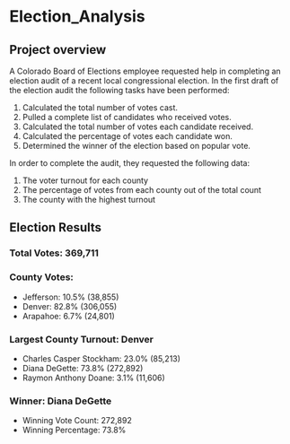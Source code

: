 # Election_Analysis
## Project overview 

A Colorado Board of Elections employee requested help in completing an election audit of a recent local congressional election. 
In the first draft of the election audit the following tasks have been performed:

1.	Calculated the total number of votes cast. 
2.	Pulled a complete list of candidates who received votes. 
3.	Calculated the total number of votes each candidate received. 
4.	Calculated the percentage of votes each candidate won. 
5.	Determined the winner of the election based on popular vote.

In order to complete the audit, they requested the following data:
1.	The voter turnout for each county
2.	The percentage of votes from each county out of the total count
3.	The county with the highest turnout


## Election Results

### Total Votes: 369,711

### County Votes:
-	Jefferson: 10.5% (38,855)
-	Denver: 82.8% (306,055)
-	Arapahoe: 6.7% (24,801)


### Largest County Turnout: Denver

-	Charles Casper Stockham: 23.0% (85,213)
-	Diana DeGette: 73.8% (272,892)
-	Raymon Anthony Doane: 3.1% (11,606)


### Winner: Diana DeGette
-	Winning Vote Count: 272,892
-	Winning Percentage: 73.8%

